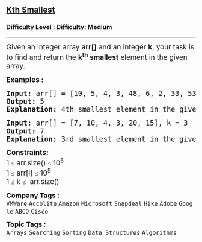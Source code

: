 <h2><a href="https://www.geeksforgeeks.org/problems/kth-smallest-element5635/1?page=1&category=Arrays&difficulty=Medium&sortBy=submissions">Kth Smallest</a></h2><h3>Difficulty Level : Difficulty: Medium</h3><hr><div class="problems_problem_content__Xm_eO"><p><span style="font-size: 14pt;">Given an integer array <strong>arr[]</strong> and an integer&nbsp;<strong>k</strong>, your task is to find and return the <strong>k<sup>th</sup> smallest</strong> element in the given array.</span></p>
<p><span style="font-size: 14pt;"><strong>Examples :</strong></span></p>
<pre><span style="font-size: 14pt;"><strong>Input: </strong>arr[] = [10, 5, 4, 3, 48, 6, 2, 33, 53, 10], k = 4<br><strong>Output:</strong> 5
<strong>Explanation: </strong>4th smallest element in the given array is 5.</span></pre>
<pre><span style="font-size: 14pt;"><strong>Input: </strong>arr[] = [7, 10, 4, 3, 20, 15], k = 3<span style="font-family: -apple-system, BlinkMacSystemFont, Segoe UI, Roboto, Oxygen, Ubuntu, Cantarell, Open Sans, Helvetica Neue, sans-serif;"><br></span></span><span style="font-size: 14pt;"><strong>Output:</strong> 7
<strong>Explanation: </strong>3rd smallest element in the given array is 7.</span></pre>
<p><span style="font-size: 14pt;"><strong>Constraints:</strong><br>1&nbsp;<span style="color: #1e2229; font-family: Nunito; font-size: 17px; background-color: #ffffff;">≤</span> arr.size() <span style="color: #1e2229; font-family: Nunito; font-size: 17px; background-color: #ffffff;">≤ </span>10<sup>5</sup><br>1 <span style="color: #1e2229; font-family: Nunito; font-size: 17px; background-color: #ffffff;">≤</span>&nbsp;arr[i]&nbsp;<span style="color: #1e2229; font-family: Nunito; font-size: 17px; background-color: #ffffff;">≤</span> 10<sup>5</sup><sup><br></sup>1&nbsp;<span style="color: #1e2229; font-family: Nunito; font-size: 17px; background-color: #ffffff;">≤</span>&nbsp;k&nbsp;<span style="color: #1e2229; font-family: Nunito; font-size: 17px; background-color: #ffffff;">≤</span>&nbsp;&nbsp;</span><span style="font-size: 18.6667px;">arr.size()&nbsp;</span></p></div><p><span style=font-size:18px><strong>Company Tags : </strong><br><code>VMWare</code>&nbsp;<code>Accolite</code>&nbsp;<code>Amazon</code>&nbsp;<code>Microsoft</code>&nbsp;<code>Snapdeal</code>&nbsp;<code>Hike</code>&nbsp;<code>Adobe</code>&nbsp;<code>Google</code>&nbsp;<code>ABCO</code>&nbsp;<code>Cisco</code>&nbsp;<br><p><span style=font-size:18px><strong>Topic Tags : </strong><br><code>Arrays</code>&nbsp;<code>Searching</code>&nbsp;<code>Sorting</code>&nbsp;<code>Data Structures</code>&nbsp;<code>Algorithms</code>&nbsp;